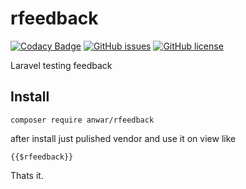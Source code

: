 # rfeedback
[![Codacy Badge](https://api.codacy.com/project/badge/Grade/d8fa42cd4c154df28d0a6417b759e55c)](https://www.codacy.com/app/ringkubd/rfeedback?utm_source=github.com&amp;utm_medium=referral&amp;utm_content=ringkubd/rfeedback&amp;utm_campaign=Badge_Grade)
[![GitHub issues](https://img.shields.io/github/issues/ringkubd/rfeedback.svg)](https://github.com/ringkubd/rfeedback/issues)
[![GitHub license](https://img.shields.io/github/license/ringkubd/rfeedback.svg)](https://github.com/ringkubd/rfeedback/blob/master/LICENSE)


Laravel testing feedback

## Install 
```
composer require anwar/rfeedback
```
after install just pulished vendor and use it on view like 
```
{{$rfeedback}}
```
Thats it.
